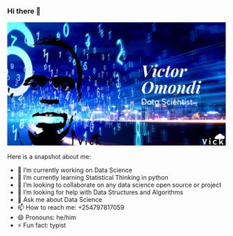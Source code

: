 ### Hi there 👋

<!--
**VictorOmondi1997/VictorOmondi1997** is a ✨ _special_ ✨ repository because its `README.md` (this file) appears on your GitHub profile.-->

![](https://github.com/VictorOmondi1997/VictorOmondi1997/blob/master/Victor%20Omondi.png?raw=true)

Here is a snapshot about me:

- 🔭 I’m currently working on Data Science
- 🌱 I’m currently learning Statistical Thinking in python
- 👯 I’m looking to collaborate on any data science open source or project
- 🤔 I’m looking for help with Data Structures and Algorithms
- 💬 Ask me about Data Science
- 📫 How to reach me: $+254797817059$
- 😄 Pronouns: he/him
- ⚡ Fun fact: typist

